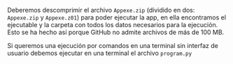 Deberemos descomprimir el archivo `Appexe.zip` (dividido en dos: `Appexe.zip` y `Appexe.z01`) para poder ejecutar la app, en ella encontramos el ejecutable y la carpeta con todos los datos necesarios para la ejecución.
Esto se ha hecho así porque GitHub no admite archivos de más de 100 MB.

Si queremos una ejecución por comandos en una terminal sin interfaz de usuario debemos ejecutar en una terminal el archivo `program.py`
